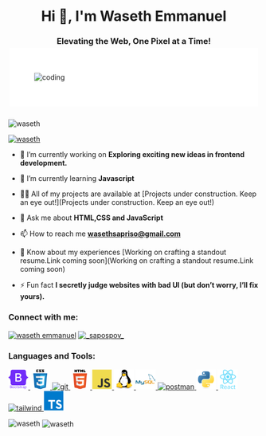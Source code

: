 <h1 align="center">Hi 👋, I'm Waseth Emmanuel</h1>
<h3 align="center">Elevating the Web, One Pixel at a Time!</h3>
<img 
  src="https://camo.githubusercontent.com/4d9f5ecceb711eec6e2018f38a5677dc657c9738d4a65ba3b928c41c0a45b439/68747470733a2f2f6d69726f2e6d656469756d2e636f6d2f6d61782f313336302f302a37513379765349765f7430696f4a2d5a2e676966" 
  alt="coding" 
  width="400" 
  style="display: block; margin: 0 auto; position: relative; top: -12px; background-color: white; padding: 50px;">


<p align="left"> <img src="https://komarev.com/ghpvc/?username=waseth&label=Profile%20views&color=0e75b6&style=flat" alt="waseth" /> </p>

<p align="left"> <a href="https://github.com/ryo-ma/github-profile-trophy"><img src="https://github-profile-trophy.vercel.app/?username=waseth" alt="waseth" /></a> </p>

- 🔭 I’m currently working on **Exploring exciting new ideas in frontend development.**

- 🌱 I’m currently learning **Javascript**

- 👨‍💻 All of my projects are available at [Projects under construction. Keep an eye out!](Projects under construction. Keep an eye out!)

- 💬 Ask me about **HTML,CSS and JavaScript**

- 📫 How to reach me **wasethsapriso@gmail.com**

- 📄 Know about my experiences [Working on crafting a standout resume.Link coming soon](Working on crafting a standout resume.Link coming soon)

- ⚡ Fun fact **I secretly judge websites with bad UI (but don’t worry, I’ll fix yours).**

<h3 align="left">Connect with me:</h3>
<p align="left">
<a href="[https://linkedin.com/in/waseth emmanuel](https://www.linkedin.com/in/waseth-emmanuel/?lipi=urn%3Ali%3Apage%3Ad_flagship3_feed%3B3Liv8oceRJix2xquEzwjPA%3D%3D)" target="blank"><img align="center" src="https://raw.githubusercontent.com/rahuldkjain/github-profile-readme-generator/master/src/images/icons/Social/linked-in-alt.svg" alt="waseth emmanuel" height="30" width="40" /></a>
<a href="https://instagram.com/_sapospov_" target="blank"><img align="center" src="https://raw.githubusercontent.com/rahuldkjain/github-profile-readme-generator/master/src/images/icons/Social/instagram.svg" alt="_sapospov_" height="30" width="40" /></a>
</p>

<h3 align="left">Languages and Tools:</h3>
<p align="left"> <a href="https://getbootstrap.com" target="_blank" rel="noreferrer"> <img src="https://raw.githubusercontent.com/devicons/devicon/master/icons/bootstrap/bootstrap-plain-wordmark.svg" alt="bootstrap" width="40" height="40"/> </a> <a href="https://www.w3schools.com/css/" target="_blank" rel="noreferrer"> <img src="https://raw.githubusercontent.com/devicons/devicon/master/icons/css3/css3-original-wordmark.svg" alt="css3" width="40" height="40"/> </a> <a href="https://git-scm.com/" target="_blank" rel="noreferrer"> <img src="https://www.vectorlogo.zone/logos/git-scm/git-scm-icon.svg" alt="git" width="40" height="40"/> </a> <a href="https://www.w3.org/html/" target="_blank" rel="noreferrer"> <img src="https://raw.githubusercontent.com/devicons/devicon/master/icons/html5/html5-original-wordmark.svg" alt="html5" width="40" height="40"/> </a> <a href="https://developer.mozilla.org/en-US/docs/Web/JavaScript" target="_blank" rel="noreferrer"> <img src="https://raw.githubusercontent.com/devicons/devicon/master/icons/javascript/javascript-original.svg" alt="javascript" width="40" height="40"/> </a> <a href="https://www.linux.org/" target="_blank" rel="noreferrer"> <img src="https://raw.githubusercontent.com/devicons/devicon/master/icons/linux/linux-original.svg" alt="linux" width="40" height="40"/> </a> <a href="https://www.mysql.com/" target="_blank" rel="noreferrer"> <img src="https://raw.githubusercontent.com/devicons/devicon/master/icons/mysql/mysql-original-wordmark.svg" alt="mysql" width="40" height="40"/> </a> <a href="https://postman.com" target="_blank" rel="noreferrer"> <img src="https://www.vectorlogo.zone/logos/getpostman/getpostman-icon.svg" alt="postman" width="40" height="40"/> </a> <a href="https://www.python.org" target="_blank" rel="noreferrer"> <img src="https://raw.githubusercontent.com/devicons/devicon/master/icons/python/python-original.svg" alt="python" width="40" height="40"/> </a> <a href="https://reactjs.org/" target="_blank" rel="noreferrer"> <img src="https://raw.githubusercontent.com/devicons/devicon/master/icons/react/react-original-wordmark.svg" alt="react" width="40" height="40"/> </a> <a href="https://tailwindcss.com/" target="_blank" rel="noreferrer"> <img src="https://www.vectorlogo.zone/logos/tailwindcss/tailwindcss-icon.svg" alt="tailwind" width="40" height="40"/> </a> <a href="https://www.typescriptlang.org/" target="_blank" rel="noreferrer"> <img src="https://raw.githubusercontent.com/devicons/devicon/master/icons/typescript/typescript-original.svg" alt="typescript" width="40" height="40"/> </a> </p>

<p><img align="left" src="https://github-readme-stats.vercel.app/api/top-langs?username=waseth&show_icons=true&locale=en&layout=compact" alt="waseth" /></p>

<p>&nbsp;<img align="center" src="https://github-readme-stats.vercel.app/api?username=waseth&show_icons=true&locale=en" alt="waseth" /></p>
